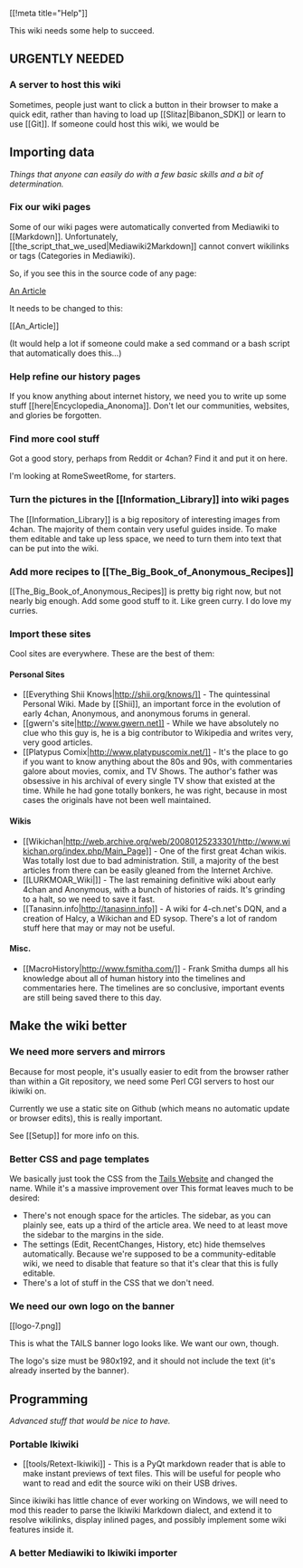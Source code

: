 [[!meta title="Help"]]

This wiki needs some help to succeed.

## URGENTLY NEEDED

### A server to host this wiki

Sometimes, people just want to click a button in their browser to make a quick edit, rather than having to load up [[Slitaz|Bibanon_SDK]] or learn to use [[Git]]. If someone could host this wiki, we would be 

## Importing data

*Things that anyone can easily do with a few basic skills and a bit of determination.*

### Fix our wiki pages

Some of our wiki pages were automatically converted from Mediawiki to [[Markdown]]. Unfortunately, [[the_script_that_we_used|Mediawiki2Markdown]] cannot convert wikilinks or tags (Categories in Mediawiki).

So, if you see this in the source code of any page:

  [An Article](/An_Article)

It needs to be changed to this:

  [[An_Article]]

(It would help a lot if someone could make a sed command or a bash script that automatically does this...)

### Help refine our history pages

If you know anything about internet history, we need you to write up some stuff [[here|Encyclopedia_Anonoma]]. Don't let our communities, websites, and glories be forgotten.

### Find more cool stuff

Got a good story, perhaps from Reddit or 4chan? Find it and put it on here.

I'm looking at RomeSweetRome, for starters.

### Turn the pictures in the [[Information_Library]] into wiki pages

The [[Information_Library]] is a big repository of interesting images from 4chan. The majority of them contain very useful guides inside. To make them editable and take up less space, we need to turn them into text that can be put into the wiki.

### Add more recipes to [[The_Big_Book_of_Anonymous_Recipes]]

[[The_Big_Book_of_Anonymous_Recipes]] is pretty big right now, but not nearly big enough. Add some good stuff to it. Like green curry. I do love my curries.

### Import these sites

Cool sites are everywhere. These are the best of them:

#### Personal Sites

* [[Everything Shii Knows|http://shii.org/knows/]] - The quintessinal Personal Wiki. Made by [[Shii]], an important force in the evolution of early 4chan, Anonymous, and anonymous forums in general.
* [[gwern's site|http://www.gwern.net]] - While we have absolutely no clue who this guy is, he is a big contributor to Wikipedia and writes very, very good articles.
* [[Platypus Comix|http://www.platypuscomix.net/]] - It's the place to go if you want to know anything about the 80s and 90s, with commentaries galore about movies, comix, and TV Shows. The author's father was obsessive in his archival of every single TV show that existed at the time. While he had gone totally bonkers, he was right, because in most cases the originals have not been well maintained.

#### Wikis

* [[Wikichan|http://web.archive.org/web/20080125233301/http://www.wikichan.org/index.php/Main_Page]] - One of the first great 4chan wikis. Was totally lost due to bad administration. Still, a majority of the best articles from there can be easily gleaned from the Internet Archive.
* [[LURKMOAR_Wiki|]] - The last remaining definitive wiki about early 4chan and Anonymous, with a bunch of histories of raids. It's grinding to a halt, so we need to save it fast.
* [[Tanasinn.info|http://tanasinn.info]] - A wiki for 4-ch.net's DQN, and a creation of Halcy, a Wikichan and ED sysop. There's a lot of random stuff here that may or may not be useful.

#### Misc.

* [[MacroHistory|http://www.fsmitha.com/]] - Frank Smitha dumps all his knowledge about all of human history into the timelines and commentaries here. The timelines are so conclusive, important events are still being saved there to this day.

## Make the wiki better

### We need more servers and mirrors

Because for most people, it's usually easier to edit from the browser rather than within a Git repository, we need some Perl CGI servers to host our ikiwiki on.

Currently we use a static site on Github (which means no automatic update or browser edits), this is really important.

See [[Setup]] for more info on this.

### Better CSS and page templates

We basically just took the CSS from the [Tails Website](http://tails.boum.org) and changed the name. While it's a massive improvement over This format leaves much to be desired:

* There's not enough space for the articles. The sidebar, as you can plainly see, eats up a third of the article area. We need to at least move the sidebar to the margins in the side.
* The settings (Edit, RecentChanges, History, etc) hide themselves automatically. Because we're supposed to be a community-editable wiki, we need to disable that feature so that it's clear that this is fully editable.
* There's a lot of stuff in the CSS that we don't need.

### We need our own logo on the banner

[[logo-7.png]]

This is what the TAILS banner logo looks like. We want our own, though.

The logo's size must be 980x192, and it should not include the text (it's already inserted by the banner).

## Programming

*Advanced stuff that would be nice to have.*

### Portable Ikiwiki



* [[tools/Retext-Ikiwiki]] - This is a PyQt markdown reader that is able to make instant previews of text files. This will be useful for people who want to read and edit the source wiki on their USB drives.

Since ikiwiki has little chance of ever working on Windows, we will need to mod this reader to parse the Ikiwiki Markdown dialect, and extend it to resolve wikilinks, display inlined pages, and possibly implement some wiki features inside it.

### A better Mediawiki to Ikiwiki importer

